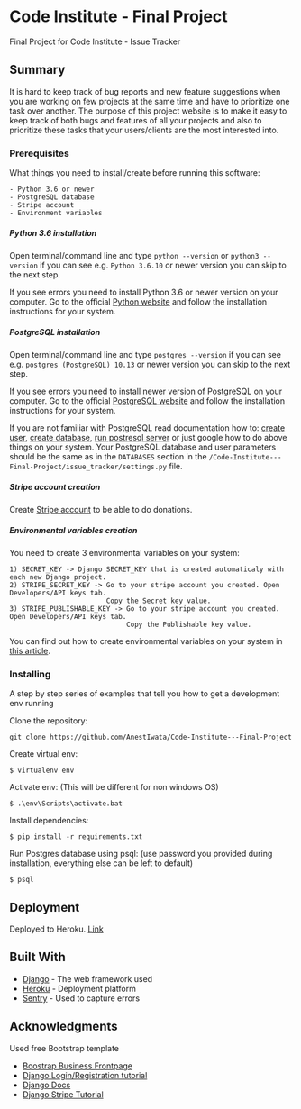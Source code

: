 # Code Institute - Final Project

Final Project for Code Institute - Issue Tracker

## Summary

It is hard to keep track of bug reports and new feature suggestions when you are working on few projects
at the same time and have to prioritize one task over another. The purpose of this project website is to make
it easy to keep track of both bugs and features of all your projects and also to prioritize these tasks
that your users/clients are the most interested into.


### Prerequisites

What things you need to install/create before running this software:

```
- Python 3.6 or newer
- PostgreSQL database
- Stripe account
- Environment variables
```

##### *Python 3.6 installation*

Open terminal/command line and type `python --version` or `python3 --version` if you can see e.g. `Python 3.6.10`
or newer version you can skip to the next step.

If you see errors you need to install Python 3.6 or newer version on your computer.
Go to the official [Python website](https://www.python.org/downloads/)
and follow the installation instructions for your system.

##### *PostgreSQL installation*

Open terminal/command line and type `postgres --version` if you can see e.g. `postgres (PostgreSQL) 10.13`
or newer version you can skip to the next step.

If you see errors you need to install newer version of PostgreSQL on your computer.
Go to the official [PostgreSQL website](https://www.postgresql.org/download/)
and follow the installation instructions for your system.

If you are not familiar with PostgreSQL read documentation how to: 
[create user](https://www.postgresql.org/docs/10/sql-createuser.html),
[create database](https://www.postgresql.org/docs/10/sql-createdatabase.html),
[run postresql server](https://www.postgresql.org/docs/10/server-start.html)
or just google how to do above things on your system.
Your PostgreSQL database and user parameters should be the same as in the `DATABASES` section
in the `/Code-Institute---Final-Project/issue_tracker/settings.py` file.

##### *Stripe account creation*

Create [Stripe account](https://dashboard.stripe.com/register)
to be able to do donations.

##### *Environmental variables creation*

You need to create 3 environmental variables on your system:
```
1) SECRET_KEY -> Django SECRET_KEY that is created automaticaly with each new Django project.
2) STRIPE_SECRET_KEY -> Go to your stripe account you created. Open Developers/API keys tab.
                        Copy the Secret key value.
3) STRIPE_PUBLISHABLE_KEY -> Go to your stripe account you created. Open Developers/API keys tab.
                             Copy the Publishable key value.
```
You can find out how to create environmental variables on your system in 
[this article](https://www.schrodinger.com/kb/1842).

### Installing

A step by step series of examples that tell you how to get a development env running

Clone the repository:
```
git clone https://github.com/AnestIwata/Code-Institute---Final-Project
```

Create virtual env:

```
$ virtualenv env
```

Activate env:
(This will be different for non windows OS)
```
$ .\env\Scripts\activate.bat
```
Install dependencies:

```
$ pip install -r requirements.txt
```

Run Postgres database using psql:
(use password you provided during installation, everything else can be left to default)
```
$ psql
```

## Deployment

Deployed to Heroku. [Link](https://django-project-codeins.herokuapp.com/)

## Built With

* [Django](https://www.djangoproject.com/) - The web framework used
* [Heroku](https://www.heroku.com/) - Deployment platform
* [Sentry](https://sentry.io/welcome/) - Used to capture errors

## Acknowledgments

Used free Bootstrap template 
- [Boostrap Business Frontpage](https://startbootstrap.com/templates/business-frontpage/)
- [Django Login/Registration tutorial](https://wsvincent.com/django-user-authentication-tutorial-login-and-logout/)
- [Django Docs](https://www.djangoproject.com/start/overview/)
- [Django Stripe Tutorial](https://testdriven.io/blog/django-stripe-tutorial/)
